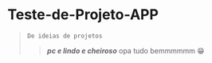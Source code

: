 # Teste-de-Projeto-APP
>`De ideias de projetos`
>>***pc e lindo e cheiroso*** 
 opa tudo bemmmmmm 😁
